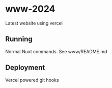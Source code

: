 # www-2024
Latest website using vercel

## Running

Normal Nuxt commands. See www/README.md

## Deployment

Vercel powered git hooks